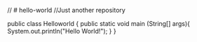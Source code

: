 // # hello-world
//Just another repository

public class Helloworld {
public static void main (String[] args){
System.out.println("Hello World!");
  }
}
